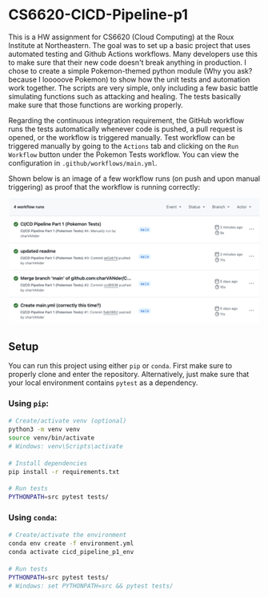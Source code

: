 # CS6620-CICD-Pipeline-p1
This is a HW assignment for CS6620 (Cloud Computing) at the Roux Institute at Northeastern. The goal was to set up a basic project that uses automated testing and Github Actions workflows. Many developers use this to make sure that their new code doesn't break anything in production. I chose to create a simple Pokemon-themed python module (Why you ask? because I looooove Pokemon) to show how the unit tests and automation work together. The scripts are very simple, only including a few basic battle simulating functions such as attacking and healing. The tests basically make sure that those functions are working properly.

Regarding the continuous integration requirement, the GitHub workflow runs the tests automatically whenever code is pushed, a pull request is opened, or the workflow is triggered manually. Test workflow can be triggered manually by going to the `Actions` tab and clicking on the `Run Workflow` button under the Pokemon Tests workflow. You can view the configuration in `.github/workflows/main.yml`.

Shown below is an image of a few workflow runs (on push and upon manual triggering) as proof that the workflow is running correctly:
<p float="left", align="center">
  <img src="figs/workflow_runs.png" width="500"/>
</p>

## Setup
You can run this project using either `pip` or `conda`. First make sure to properly clone and enter the repository. Alternatively, just make sure that your local environment contains `pytest` as a dependency.

### Using `pip`:
```bash
# Create/activate venv (optional)
python3 -m venv venv
source venv/bin/activate
# Windows: venv\Scripts\activate

# Install dependencies
pip install -r requirements.txt

# Run tests
PYTHONPATH=src pytest tests/
```

### Using `conda`:
```bash
# Create/activate the environment
conda env create -f environment.yml
conda activate cicd_pipeline_p1_env

# Run tests
PYTHONPATH=src pytest tests/
# Windows: set PYTHONPATH=src && pytest tests/
```
